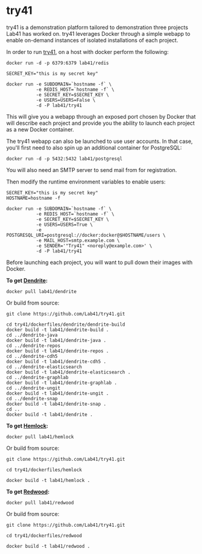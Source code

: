 try41
==============

try41 is a demonstration platform tailored to demonstration three projects Lab41 has worked on.  try41 leverages Docker through a simple webapp to enable on-demand instances of isolated installations of each project.

In order to run [try41](https://github.com/Lab41/try41), on a host with docker perform the following:

```
docker run -d -p 6379:6379 lab41/redis
```

```
SECRET_KEY="this is my secret key"

docker run -e SUBDOMAIN=`hostname -f` \
           -e REDIS_HOST=`hostname -f` \
           -e SECRET_KEY=$SECRET_KEY \
           -e USERS=USERS=False \
           -d -P lab41/try41
```

This will give you a webapp through an exposed port chosen by Docker that will describe each project and provide you the ability to launch each project as a new Docker container.

The try41 webapp can also be launched to use user accounts.  In that case, you'll first need to also spin up an additional container for PostgreSQL:

```
docker run -d -p 5432:5432 lab41/postgresql
```

You will also need an SMTP server to send mail from for registration.

Then modify the runtime environment variables to enable users:

```
SECRET_KEY="this is my secret key"
HOSTNAME=hostname -f

docker run -e SUBDOMAIN=`hostname -f` \
           -e REDIS_HOST=`hostname -f` \
           -e SECRET_KEY=$SECRET_KEY \
           -e USERS=USERS=True \
           -e POSTGRESQL_URI=postgresql://docker:docker@$HOSTNAME/users \
           -e MAIL_HOST=smtp.example.com \
           -e SENDER='"Try41" <noreply@example.com>' \
           -d -P lab41/try41
```

Before launching each project, you will want to pull down their images with Docker.

**To get [Dendrite](https://github.com/Lab41/Dendrite):**
```
docker pull lab41/dendrite
```

Or build from source:

```
git clone https://github.com/Lab41/try41.git

cd try41/dockerfiles/dendrite/dendrite-build
docker build -t lab41/dendrite-build .
cd ../dendrite-java
docker build -t lab41/dendrite-java .
cd ../dendrite-repos
docker build -t lab41/dendrite-repos .
cd ../dendrite-cdh5
docker build -t lab41/dendrite-cdh5 .
cd ../dendrite-elasticsearch
docker build -t lab41/dendrite-elasticsearch .
cd ../dendrite-graphlab
docker build -t lab41/dendrite-graphlab .
cd ../dendrite-ungit
docker build -t lab41/dendrite-ungit .
cd ../dendrite-snap
docker build -t lab41/dendrite-snap .
cd ..
docker build -t lab41/dendrite .
```

**To get [Hemlock](https://github.com/Lab41/Hemlock):**
```
docker pull lab41/hemlock
```

Or build from source:

```
git clone https://github.com/Lab41/try41.git

cd try41/dockerfiles/hemlock

docker build -t lab41/hemlock .
```

**To get [Redwood](https://github.com/Lab41/Redwood):**
```
docker pull lab41/redwood
```

Or build from source:

```
git clone https://github.com/Lab41/try41.git

cd try41/dockerfiles/redwood

docker build -t lab41/redwood .
```
